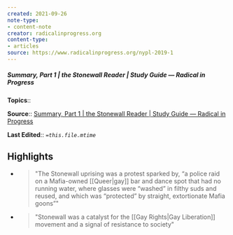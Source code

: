 ```yaml
---
created: 2021-09-26
note-type:
- content-note
creator: radicalinprogress.org
content-type: 
- articles
source: https://www.radicalinprogress.org/nypl-2019-1
---
```

##### Summary, Part 1 | the Stonewall Reader | Study Guide — Radical in Progress

**Topics**::  

**Source**:: [Summary, Part 1 | the Stonewall Reader | Study Guide — Radical in Progress](https://www.radicalinprogress.org/nypl-2019-1)

**Last Edited**:: *`=this.file.mtime`*

## Highlights
- > "The Stonewall uprising was a protest sparked by, “a police raid on a Mafia-owned [[Queer|gay]] bar and dance spot that had no running water, where glasses were “washed” in filthy suds and reused, and which was “protected” by straight, extortionate Mafia goons”" 

- > "Stonewall was a catalyst for the [[Gay Rights|Gay Liberation]] movement and a signal of resistance to society" 

